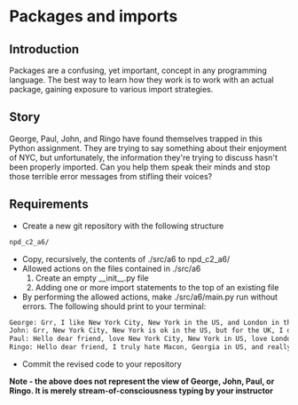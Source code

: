 # Packages and imports

## Introduction

Packages are a confusing, yet important, concept in any programming language. The best way to learn how they work is to work with an actual package, gaining exposure to various import strategies.

## Story

George, Paul, John, and Ringo have found themselves trapped in this Python assignment. They are trying to say something about their enjoyment of NYC, but unfortunately, the information they're trying to discuss hasn't been properly imported. Can you help them speak their minds and stop those terrible error messages from stifling their voices?

## Requirements

* Create a new git repository with the following structure

```txt
npd_c2_a6/
```

* Copy, recursively, the contents of ./src/a6 to npd_c2_a6/
* Allowed actions on the files contained in ./src/a6
  1. Create an empty \_\_init\_\_.py file
  1. Adding one or more import statements to the top of an existing file
* By performing the allowed actions, make ./src/a6/main.py run without errors. The following should print to your terminal:

```txt
George: Grr, I like New York City, New York in the US, and London in the UK, #$#@#!@!
John: Grr, New York City, New York is ok in the US, but for the UK, I dislike Luton, #$#@#!@!
Paul: Hello dear friend, love New York City, New York in US, love London in UK
Ringo: Hello dear friend, I truly hate Macon, Georgia in US, and really hate Luton in UK
```

* Commit the revised code to your repository

**Note - the above does not represent the view of George, John, Paul, or Ringo. It is merely stream-of-consciousness typing by your instructor**
